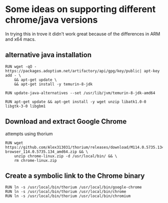 # Some ideas on supporting different chrome/java versions

In trying this in trove it didn't work great because of the differences in ARM and x64 macs.

## alternative java installation
```
RUN wget -qO - https://packages.adoptium.net/artifactory/api/gpg/key/public| apt-key add - \
    && apt-get update \
    && apt-get install -y temurin-8-jdk

RUN update-java-alternatives --set /usr/lib/jvm/temurin-8-jdk-amd64

RUN apt-get update && apt-get install -y wget unzip libatk1.0-0 libgtk-3-0 libgbm1
```
## Download and extract Google Chrome

attempts using thorium

```
RUN wget https://github.com/Alex313031/thorium/releases/download/M114.0.5735.134/thorium-browser_114.0.5735.134_amd64.zip && \
    unzip chrome-linux.zip -d /usr/local/bin/ && \
    rm chrome-linux.zip
```
## Create a symbolic link to the Chrome binary
```
RUN ln -s /usr/local/bin/thorium /usr/local/bin/google-chrome
RUN ln -s /usr/local/bin/thorium /usr/local/bin/chrome
RUN ln -s /usr/local/bin/thorium /usr/local/bin/chromium
```
